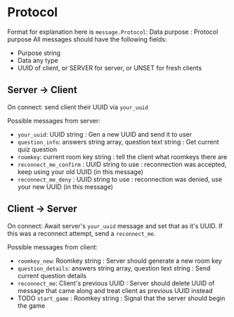 # Protocol

Format for explanation here is `message.Protocol`: Data purpose : Protocol purpose
All messages should have the following fields:

- Purpose string
- Data any type
- UUID of client, or SERVER for server, or UNSET for fresh clients

## Server -> Client

On connect: send client their UUID via `your_uuid`

Possible messages from server:

- `your_uuid`: UUID string : Gen a new UUID and send it to user
- `question_info`: answers string array, question text string : Get current quiz question
- `roomkey`: current room key string : tell the client what roomkeys there are
- `reconnect_me_confirm` : UUID string to use : reconnection was accepted, keep using your old UUID (in this message)
- `reconnect_me_deny` : UUID string to use : reconnection was denied, use your new UUID (in this message)

## Client -> Server

On connect: Await server's `your_uuid` message and set that as it's UUID.
If this was a reconnect attempt, send a `reconnect_me`.

Possible messages from client:

- `roomkey_new`: Roomkey string : Server should generate a new room key
- `question_details`: answers string array, question text string : Send current question details
- `reconnect_me`: Client's previous UUID : Server should delete UUID of message that came along and treat client as previous UUID instead
- TODO `start_game` : Roomkey string : Signal that the server should begin the game
